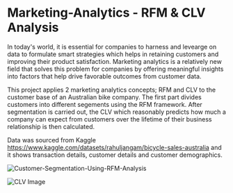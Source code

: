 # Marketing-Analytics - RFM & CLV Analysis

In today's world, it is essential for companies to harness and levearge on data to formulate smart strategies which helps in retaining customers 
and improving their product satisfaction. Marketing analytics is a relatively new field that solves this problem for companies by offering 
meaningful insights into factors that help drive favorable outcomes from customer data.

This project applies 2 marketing analytics concepts; RFM and CLV to the customer base of an Australian bike company. The first part divides customers 
into different segements using the RFM framework. After segmentation is carried out, the CLV which reasonably predicts how much a company can expect 
from customers over the lifetime of their business relationship is then calculated. 

Data was sourced from Kaggle https://www.kaggle.com/datasets/rahuljangam/bicycle-sales-australia and it shows 
transaction details, customer details and customer demographics.


![Customer-Segmentation-Using-RFM-Analysis](https://github.com/leks39/Marketing-Analytics---RFM/assets/113634690/2c8666f3-4305-4957-acbe-a58ad0ce4441)


![CLV Image](https://github.com/leks39/Marketing-Analytics---RFM/assets/113634690/50405023-aeef-45ee-8600-cf0bc331569f)
